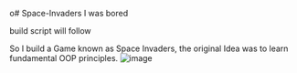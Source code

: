 o# Space-Invaders
I was bored

build script will follow

So I build a Game known as Space Invaders, the original Idea was to learn fundamental OOP principles.
![image](https://github.com/Sveppg/Space-Invaders/assets/54738234/77b894ec-8722-46ea-85fa-fa93e65a1f0e)

